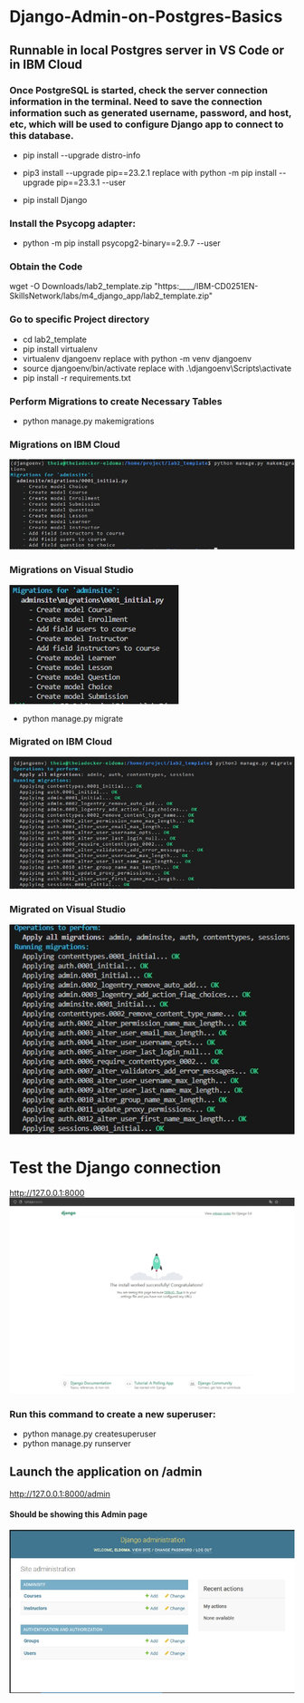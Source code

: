 # Django-Admin-on-Postgres-Basics

## Runnable in local Postgres server in VS Code or in IBM Cloud
### Once PostgreSQL is started, check the server connection information in the terminal. Need to save the connection information such as generated username, password, and host, etc, which will be used to configure Django app to connect to this database.

- pip install --upgrade distro-info
- pip3 install --upgrade pip==23.2.1 replace with python -m pip install --upgrade pip==23.3.1 --user

- pip install Django

### Install the Psycopg adapter:
- python -m pip install psycopg2-binary==2.9.7 --user

### Obtain the Code
wget -O Downloads/lab2_template.zip "https:____/IBM-CD0251EN-SkillsNetwork/labs/m4_django_app/lab2_template.zip"

### Go to specific Project directory
- cd lab2_template
- pip install virtualenv        
- virtualenv djangoenv replace with python -m venv djangoenv       
- source djangoenv/bin/activate replace with .\djangoenv\Scripts\activate    
- pip install -r requirements.txt

### Perform Migrations to create Necessary Tables
- python manage.py makemigrations
### Migrations on IBM Cloud
![migrations](https://github.com/eldoma/Django-Admin-on-Postgres-Basics/blob/main/Migrations%20for%20Adminsite%20Theia.jpg)

### Migrations on Visual Studio
![migrations](https://github.com/eldoma/Django-Admin-on-Postgres-Basics/blob/main/Migrations%20for%20adminsite%20VSCode.jpg)
    
- python manage.py migrate
### Migrated on IBM Cloud
![Migrated](https://github.com/eldoma/Django-Admin-on-Postgres-Basics/blob/main/Running%20Migrations%20Theia.jpg)

### Migrated on Visual Studio
![Migrated](https://github.com/eldoma/Django-Admin-on-Postgres-Basics/blob/main/Running%20Migrations%20VSCode.jpg)

# Test the Django connection
http://127.0.0.1:8000
![Django](https://github.com/eldoma/Django-Admin-on-Postgres-Basics/blob/main/Django%20test.jpg)

### Run this command to create a new superuser:
- python manage.py createsuperuser
- python manage.py runserver

## Launch the application on /admin
http://127.0.0.1:8000/admin
#### Should be showing this Admin page
![Admin](https://github.com/eldoma/Django-Admin-on-Postgres-Basics/blob/main/Django%20Admin.jpg)
